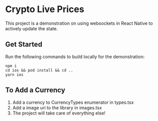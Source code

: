 # Crypto Live Prices

This project is a demonstration on using websockets in React Native to actively update the state.

## Get Started

Run the following commands to build locally for the demonstration:

    npm i
    cd ios && pod install && cd ..
    yarn ios

## To Add a Currency

1. Add a currency to CurrencyTypes enumerator in types.tsx
2. Add a image uri to the library in images.tsx
3. The project will take care of everything else!